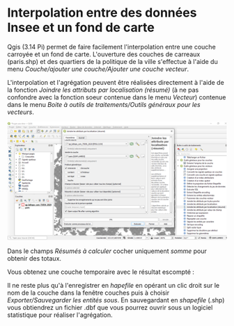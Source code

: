 # Interpolation entre des données Insee et un fond de carte

Qgis (3.14 Pi) permet de faire facilement l'interpolation entre une couche carroyée et un fond de carte. L'ouverture des couches de carreaux (paris.shp) et des quartiers de la politique de la ville s'effectue à l'aide du menu *Couche/ajouter une couche/Ajouter une couche vecteur*.

L'interpolation et l'agrégation peuvent être réalisées directement à l'aide de la fonction *Joindre les attributs par localisation (résumé)* (à ne pas confondre avec la fonction soeur contenue dans le menu *Vecteur*) contenue dans le menu *Boite à outils de traitements/Outils généraux pour les vecteurs*.

![image info](images/inter1.png)

Dans le champs *Résumés à calculer* cocher uniquement *somme* pour obtenir des totaux.

Vous obtenez une couche temporaire avec le résultat escompté :


Il ne reste plus qu'à l'enregistrer en *hapefile* en opérant un clic droit sur le nom de la couche dans la fenêtre couches puis à choisir *Exporter/Sauvegarder les entités sous*. En sauvegardant en *shapefile* (.shp) vous obtiendrez un fichier .dbf que vous pourrez ouvrir sous un logiciel statistique pour réaliser l'agrégation.
